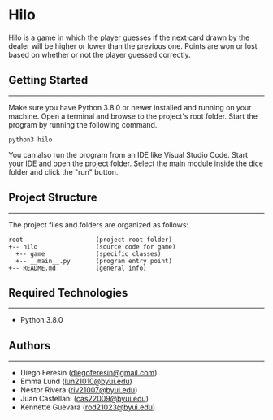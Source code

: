 # Hilo

Hilo is a game in which the player guesses if the next card drawn by the dealer will be higher or lower than the previous one. Points are won or lost based on whether or not the player guessed correctly.

## Getting Started

---

Make sure you have Python 3.8.0 or newer installed and running on your machine. Open a terminal and
browse to the project's root folder. Start the program by running the following command.

```
python3 hilo
```

You can also run the program from an IDE like Visual Studio Code. Start your IDE and open the
project folder. Select the main module inside the dice folder and click the "run" button.

## Project Structure

---

The project files and folders are organized as follows:

```
root                    (project root folder)
+-- hilo                (source code for game)
  +-- game              (specific classes)
  +-- __main__.py       (program entry point)
+-- README.md           (general info)
```

## Required Technologies

---

- Python 3.8.0

## Authors

---

- Diego Feresin (diegoferesin@gmail.com)
- Emma Lund (lun21010@byui.edu)
- Nestor Rivera (riv21007@byui.edu)
- Juan Castellani (cas22009@byui.edu)
- Kennette Guevara (rod21023@byui.edu)
